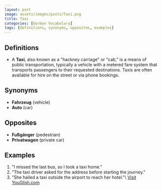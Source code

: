 ```yaml
---
layout: post
image: assets/images/posts/Taxi.png
title: Taxi
categories: [German Vocabulary]
tags: [definitions, synonyms, opposites, examples]
---
```


## Definitions

- A **Taxi**, also known as a "hackney carriage" or "cab," is a means of public transportation, typically a vehicle with a metered fare system that transports passengers to their requested destinations. Taxis are often available for hire on the street or via phone bookings.

## Synonyms

- **Fahrzeug** (vehicle)
- **Auto** (car)

## Opposites

- **Fußgänger** (pedestrian)
- **Privatwagen** (private car)

## Examples

1. "I missed the last bus, so I took a taxi home."
2. "The taxi driver asked for the address before starting the journey."
3. "She hailed a taxi outside the airport to reach her hotel."\ <a id="yg-widget-0" class="youglish-widget" data-query="Taxi" data-lang="german" data-components="8412" data-auto-start="0" data-bkg-color="theme_light" data-title="How%20to%20pronounce%20Taxi%20in%20German"  rel="nofollow" href="https://youglish.com">Visit YouGlish.com</a><script async src="https://youglish.com/public/emb/widget.js" charset="utf-8"></script>